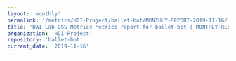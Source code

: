 ```yaml
---
layout: 'monthly'
permalink: '/metrics/HDI-Project/ballet-bot/MONTHLY-REPORT-2019-11-16/'
title: 'DAI Lab OSS Metrics Metrics report for ballet-bot | MONTHLY-REPORT-2019-11-16'
organization: 'HDI-Project'
repository: 'ballet-bot'
current_date: '2019-11-16'
---
```

